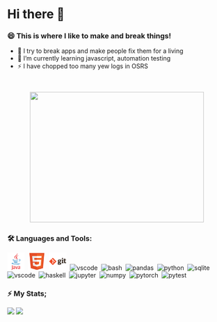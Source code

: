 <h1 align = "left"> Hi there 👋 </h1>

<h3 align = "left">
😄 This is where I like to make and break things!
</h3>

- 🔭 I try to break apps and make people fix them for a living</li>
- 🌱 I’m currently learning javascript, automation testing</li>
- ⚡ I have chopped too many yew logs in OSRS</li>


<p align="center">
<img src="https://komarev.com/ghpvc/?username=aung-st&style=flat-square&color=blue" alt=""/>
</p>

<p align="center">
<img src="https://media3.giphy.com/media/26xByy8RLv5e4NRmw/giphy.gif?cid=ecf05e47w15o1aao09xrow0ppg4dmgtlhbx9tw10f04er54w&ep=v1_gifs_search&rid=giphy.gif&ct=g" width="400" height="300"/>
</p>

<h3 align = "left">🛠 Languages and Tools:</h3>
<p align = "left">
<img src="https://github.com/devicons/devicon/blob/master/icons/java/java-original-wordmark.svg" title="Java" alt="Java" width="40" height="40"/>&nbsp;
<img src="https://github.com/devicons/devicon/blob/master/icons/html5/html5-original.svg" title="HTML5" alt="HTML" width="40" height="40"/>&nbsp;
<img src="https://github.com/devicons/devicon/blob/master/icons/git/git-original-wordmark.svg" title="Git" **alt="Git" width="40" height="40"/>&nbsp;
<img src="https://cdn.jsdelivr.net/gh/devicons/devicon/icons/vscode/vscode-original.svg" alt="vscode" width="45" height="40"/>&nbsp;
<img src="https://cdn.jsdelivr.net/gh/devicons/devicon/icons/bash/bash-original.svg" alt="bash" width="40" height="40"/>&nbsp;
<img src="https://cdn.jsdelivr.net/gh/devicons/devicon/icons/pandas/pandas-original.svg" alt="pandas" width="40" height="40"/>&nbsp;
<img src="https://cdn.jsdelivr.net/gh/devicons/devicon/icons/python/python-original.svg" alt="python" width="40" height="40"/>&nbsp;
<img src="https://cdn.jsdelivr.net/gh/devicons/devicon/icons/sqlite/sqlite-original.svg" alt="sqlite" width="40" height="40"/>&nbsp;
<img src="https://cdn.jsdelivr.net/gh/devicons/devicon/icons/vscode/vscode-original.svg" alt="vscode" width="40" height="40"/>&nbsp;
<img src="https://cdn.jsdelivr.net/gh/devicons/devicon/icons/haskell/haskell-original.svg" alt="haskell" width="40" height="40"/>&nbsp;
<img src="https://cdn.jsdelivr.net/gh/devicons/devicon/icons/jupyter/jupyter-original.svg" alt="jupyter" width="40" height="40"/>&nbsp;
<img src="https://cdn.jsdelivr.net/gh/devicons/devicon/icons/numpy/numpy-original.svg" alt="numpy" width="40" height="40"/>&nbsp;
<img src="https://cdn.jsdelivr.net/gh/devicons/devicon/icons/pytorch/pytorch-original.svg" alt="pytorch" width="40" height="40"/>&nbsp;
<img src="https://cdn.jsdelivr.net/gh/devicons/devicon/icons/pytest/pytest-original.svg" alt="pytest" width="40" height="40"/>&nbsp;
</p>

<h3 align = "left">⚡ My Stats;</h3>
<p align="left">
<img src="https://github-readme-stats.vercel.app/api/?username=aung-st&count_private=true&theme=vision-friendly-dark&showicons=true" height="175"/>
<img src="https://github-readme-stats.vercel.app/api/top-langs/?username=aung-st&layout=compact&theme=vision-friendly-dark&hide=jupyter%20notebook&" height="175"/>
</p>
